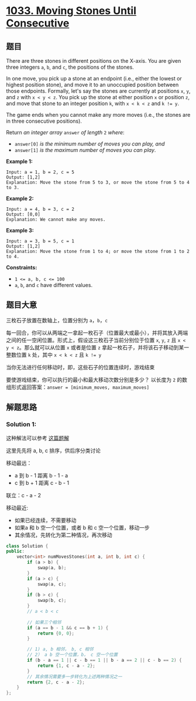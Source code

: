 # [1033. Moving Stones Until Consecutive](https://leetcode.cn/problems/moving-stones-until-consecutive/)

## 题目

There are three stones in different positions on the X-axis. You are given three integers `a`, `b`, and `c`, the positions of the stones.

In one move, you pick up a stone at an endpoint (i.e., either the  lowest or highest position stone), and move it to an unoccupied position between those endpoints. Formally, let's say the stones are currently  at positions `x`, `y`, and `z` with `x < y < z`. You pick up the stone at either position `x` or position `z`, and move that stone to an integer position `k`, with `x < k < z` and `k != y`.

The game ends when you cannot make any more moves (i.e., the stones are in three consecutive positions).

Return *an integer array* `answer` *of length* `2` *where*:

- `answer[0]` *is the minimum number of moves you can play, and*
- `answer[1]` *is the maximum number of moves you can play*.

 

**Example 1:**

```
Input: a = 1, b = 2, c = 5
Output: [1,2]
Explanation: Move the stone from 5 to 3, or move the stone from 5 to 4 to 3.
```

**Example 2:**

```
Input: a = 4, b = 3, c = 2
Output: [0,0]
Explanation: We cannot make any moves.
```

**Example 3:**

```
Input: a = 3, b = 5, c = 1
Output: [1,2]
Explanation: Move the stone from 1 to 4; or move the stone from 1 to 2 to 4.
```

 

**Constraints:**

- `1 <= a, b, c <= 100`
- `a`, `b`, and `c` have different values.

## 题目大意

三枚石子放置在数轴上，位置分别为 `a`，`b`，`c`

每一回合，你可以从两端之一拿起一枚石子（位置最大或最小），并将其放入两端之间的任一空闲位置。形式上，假设这三枚石子当前分别位于位置 `x`, `y`, `z` 且 `x < y < z`。那么就可以从位置 `x` 或者是位置 `z` 拿起一枚石子，并将该石子移动到某一整数位置 `k` 处，其中 `x < k < z` 且 `k != y`

当你无法进行任何移动时，即，这些石子的位置连续时，游戏结束

要使游戏结束，你可以执行的最小和最大移动次数分别是多少？ 以长度为 `2` 的数组形式返回答案：`answer = [minimum_moves, maximum_moves]`

## 解题思路


### Solution 1:

这种解法可以参考 [这篇题解](https://leetcode.cn/problems/moving-stones-until-consecutive/solution/1033-cchao-100de-shu-xue-jie-fa-by-ffret-qsjy/)

这里先先将 a, b, c 排序，供后序分类讨论

移动最远：

- a 到 b - 1 距离 b - 1 - a
- c 到 b + 1 距离 c - b - 1

联立：c - a - 2

移动最近:

- 如果已经连续，不需要移动
- 如果a 和 b 空一个位置，或者 b 和 c 空一个位置，移动一步
- 其余情况，先转化为第二种情况，再次移动

````c++
class Solution {
public:
    vector<int> numMovesStones(int a, int b, int c) {
        if (a > b) {
            swap(a, b);
        }
        if (a > c) {
            swap(a, c);
        }
        if (b > c) {
            swap(b, c);
        }
        // a < b < c
        
        // 如果三个相邻
        if (a == b - 1 && c == b + 1) {
            return {0, 0};
        }

        // 1) a, b 相邻， b, c 相邻
        // 2） a b 空一个位置，b， c 空一个位置
        if (b - a == 1 || c - b == 1 || b - a == 2 || c - b == 2) {
            return {1, c - a - 2};
        }
        // 其余情况需要多一步转化为上述两种情况之一
        return {2, c - a - 2};
    }
};
````


